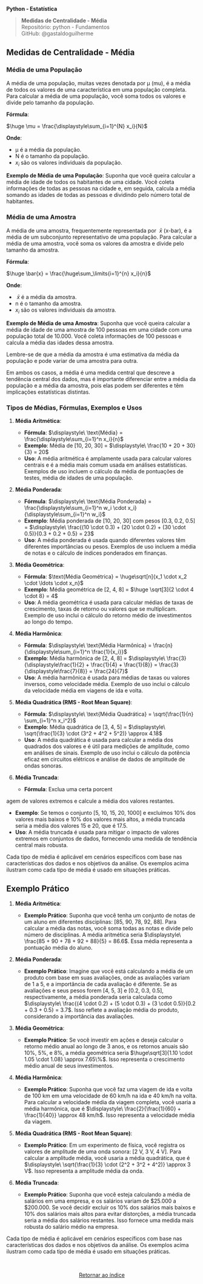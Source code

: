 **Python - Estatística** 
>**Medidas de Centralidade - Média**    
> Repositório: python - Fundamentos  
> GitHub: @gastaldoguilherme
&nbsp;


## Medidas de Centralidade - Média

### Média de uma População
A média de uma população, muitas vezes denotada por μ (mu), é a média de todos os valores de uma característica em uma população completa. Para calcular a média de uma população, você soma todos os valores e divide pelo tamanho da população.

**Fórmula**:

$\huge \mu = \frac{\displaystyle\sum_{i=1}^{N} x_i}{N}$

**Onde**:
- μ é a média da população.
- N é o tamanho da população.
- $x_i$ são os valores individuais da população.

**Exemplo de Média de uma População**:
Suponha que você queira calcular a média de idade de todos os habitantes de uma cidade. Você coleta informações de todas as pessoas na cidade e, em seguida, calcula a média somando as idades de todas as pessoas e dividindo pelo número total de habitantes.

### Média de uma Amostra
A média de uma amostra, frequentemente representada por $\displaystyle\ \bar{x}$ (x-bar), é a média de um subconjunto representativo de uma população. Para calcular a média de uma amostra, você soma os valores da amostra e divide pelo tamanho da amostra.

**Fórmula**:

$\huge \bar{x} = \frac{\huge\sum_\limits{i=1}^{n} x_i}{n}$

**Onde**:
- $\displaystyle\ \bar{x}$ é a média da amostra.
- n é o tamanho da amostra.
- $x_i$ são os valores individuais da amostra.

**Exemplo de Média de uma Amostra**:
Suponha que você queira calcular a média de idade de uma amostra de 100 pessoas em uma cidade com uma população total de 10.000. Você coleta informações de 100 pessoas e calcula a média das idades dessa amostra.

Lembre-se de que a média da amostra é uma estimativa da média da população e pode variar de uma amostra para outra.

Em ambos os casos, a média é uma medida central que descreve a tendência central dos dados, mas é importante diferenciar entre a média da população e a média da amostra, pois elas podem ser diferentes e têm implicações estatísticas distintas.

### Tipos de Médias, Fórmulas, Exemplos e Usos

1. **Média Aritmética**:
   - **Fórmula**: $\displaystyle\ \text{Média} = \frac{\displaystyle\sum_{i=1}^n x_i}{n}$
   - **Exemplo**: Média de [10, 20, 30] = $\displaystyle\ \frac{10 + 20 + 30}{3} = 20$
   - **Uso**: A média aritmética é amplamente usada para calcular valores centrais e é a média mais comum usada em análises estatísticas. Exemplos de uso incluem o cálculo da média de pontuações de testes, média de idades de uma população.

2. **Média Ponderada**:
   - **Fórmula**: $\displaystyle\ \text{Média Ponderada} = \frac{\displaystyle\sum_{i=1}^n w_i \cdot x_i}{\displaystyle\sum_{i=1}^n w_i}$
   - **Exemplo**: Média ponderada de [10, 20, 30] com pesos [0.3, 0.2, 0.5] = $\displaystyle\ \frac{(10 \cdot 0.3) + (20 \cdot 0.2) + (30 \cdot 0.5)}{0.3 + 0.2 + 0.5} = 23$
   - **Uso**: A média ponderada é usada quando diferentes valores têm diferentes importâncias ou pesos. Exemplos de uso incluem a média de notas e o cálculo de índices ponderados em finanças.

3. **Média Geométrica**:
   - **Fórmula**: $\text{Média Geométrica} = \huge\sqrt[n]{x_1 \cdot x_2 \cdot \ldots \cdot x_n}$
   - **Exemplo**: Média geométrica de [2, 4, 8] = $\huge \sqrt[3]{2 \cdot 4 \cdot 8} = 4$
   - **Uso**: A média geométrica é usada para calcular médias de taxas de crescimento, taxas de retorno ou valores que se multiplicam. Exemplo de uso inclui o cálculo do retorno médio de investimentos ao longo do tempo.

4. **Média Harmônica**:
   - **Fórmula**: $\displaystyle\ \text{Média Harmônica} = \frac{n}{\displaystyle\sum_{i=1}^n \frac{1}{x_i}}$
   - **Exemplo**: Média harmônica de [2, 4, 8] = $\displaystyle\ \frac{3}{\displaystyle\frac{1}{2} + \frac{1}{4} + \frac{1}{8}} = \frac{3}{\displaystyle\frac{7}{8}} = \frac{24}{7}$
   - **Uso**: A média harmônica é usada para médias de taxas ou valores inversos, como velocidade média. Exemplo de uso inclui o cálculo da velocidade média em viagens de ida e volta.

5. **Média Quadrática (RMS - Root Mean Square)**:
   - **Fórmula**: $\displaystyle\ \text{Média Quadrática} = \sqrt{\frac{1}{n} \sum_{i=1}^n x_i^2}$
   - **Exemplo**: Média quadrática de [3, 4, 5] = $\displaystyle\ \sqrt{\frac{1}{3} \cdot (3^2 + 4^2 + 5^2)} \approx 4.18$
   - **Uso**: A média quadrática é usada para calcular a média dos quadrados dos valores e é útil para medições de amplitude, como em análises de sinais. Exemplo de uso inclui o cálculo da potência eficaz em circuitos elétricos e análise de dados de amplitude de ondas sonoras.

6. **Média Truncada**:
   - **Fórmula**: Exclua uma certa porcent

agem de valores extremos e calcule a média dos valores restantes.
   - **Exemplo**: Se temos o conjunto [5, 10, 15, 20, 1000] e excluímos 10% dos valores mais baixos e 10% dos valores mais altos, a média truncada seria a média dos valores 15 e 20, que é 17.5.
   - **Uso**: A média truncada é usada para mitigar o impacto de valores extremos em conjuntos de dados, fornecendo uma medida de tendência central mais robusta.

Cada tipo de média é aplicável em cenários específicos com base nas características dos dados e nos objetivos da análise. Os exemplos acima ilustram como cada tipo de média é usado em situações práticas.


## Exemplo Prático

1. **Média Aritmética**:
   - **Exemplo Prático**: Suponha que você tenha um conjunto de notas de um aluno em diferentes disciplinas: [85, 90, 78, 92, 88]. Para calcular a média das notas, você soma todas as notas e divide pelo número de disciplinas. A média aritmética seria $\displaystyle\ \frac{85 + 90 + 78 + 92 + 88}{5} = 86.6$. Essa média representa a pontuação média do aluno.

2. **Média Ponderada**:
   - **Exemplo Prático**: Imagine que você está calculando a média de um produto com base em suas avaliações, onde as avaliações variam de 1 a 5, e a importância de cada avaliação é diferente. Se as avaliações e seus pesos forem [4, 5, 3] e [0.2, 0.3, 0.5], respectivamente, a média ponderada seria calculada como $\displaystyle\ \frac{(4 \cdot 0.2) + (5 \cdot 0.3) + (3 \cdot 0.5)}{0.2 + 0.3 + 0.5} = 3.7$. Isso reflete a avaliação média do produto, considerando a importância das avaliações.

3. **Média Geométrica**:
   - **Exemplo Prático**: Se você investir em ações e deseja calcular o retorno médio anual ao longo de 3 anos, e os retornos anuais são 10%, 5%, e 8%, a média geométrica seria $\huge\sqrt[3]{1.10 \cdot 1.05 \cdot 1.08} \approx 7.65\%$. Isso representa o crescimento médio anual de seus investimentos.

4. **Média Harmônica**:
   - **Exemplo Prático**: Suponha que você faz uma viagem de ida e volta de 100 km em uma velocidade de 60 km/h na ida e 40 km/h na volta. Para calcular a velocidade média da viagem completa, você usaria a média harmônica, que é $\displaystyle\ \frac{2}{\frac{1}{60} + \frac{1}{40}} \approx 48 km/h$. Isso representa a velocidade média da viagem.

5. **Média Quadrática (RMS - Root Mean Square)**:
   - **Exemplo Prático**: Em um experimento de física, você registra os valores de amplitude de uma onda sonora: [2 V, 3 V, 4 V]. Para calcular a amplitude média, você usaria a média quadrática, que é $\displaystyle\ \sqrt{\frac{1}{3} \cdot (2^2 + 3^2 + 4^2)} \approx 3 V$. Isso representa a amplitude média da onda.

6. **Média Truncada**:
   - **Exemplo Prático**: Suponha que você esteja calculando a média de salários em uma empresa, e os salários variam de $25.000 a $200.000. Se você decidir excluir os 10% dos salários mais baixos e 10% dos salários mais altos para evitar distorções, a média truncada seria a média dos salários restantes. Isso fornece uma medida mais robusta do salário médio na empresa.

Cada tipo de média é aplicável em cenários específicos com base nas características dos dados e nos objetivos da análise. Os exemplos acima ilustram como cada tipo de média é usado em situações práticas.



&nbsp;

<div align="center">
   
[Retornar ao índice](/README.md)

</div>
